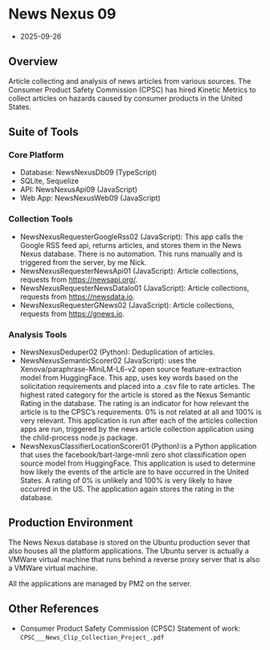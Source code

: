 # News Nexus 09

- 2025-09-26

## Overview

Article collecting and analysis of news articles from various sources. The Consumer Product Safety Commission (CPSC) has hired Kinetic Metrics to collect articles on hazards caused by consumer products in the United States.

## Suite of Tools

### Core Platform

- Database: NewsNexusDb09 (TypeScript)
- SQLite, Sequelize
- API: NewsNexusApi09 (JavaScript)
- Web App: NewsNexusWeb09 (JavaScript)

### Collection Tools

- NewsNexusRequesterGoogleRss02 (JavaScript): This app calls the Google RSS feed api, returns articles, and stores them in the News Nexus database. There is no automation. This runs manually and is triggered from the server, by me Nick.
- NewsNexusRequesterNewsApi01 (JavaScript): Article collections, requests from https://newsapi.org/.
- NewsNexusRequesterNewsDataIo01 (JavaScript): Article collections, requests from https://newsdata.io.
- NewsNexusRequesterGNews02 (JavaScript): Article collections, requests from https://gnews.io.

### Analysis Tools

- NewsNexusDeduper02 (Python): Deduplication of articles.
- NewsNexusSemanticScorer02 (JavaScript): uses the Xenova/paraphrase-MiniLM-L6-v2 open source feature-extraction model from HuggingFace. This app, uses key words based on the solicitation requirements and placed into a .csv file to rate articles. The highest rated category for the article is stored as the Nexus Semantic Rating in the database. The rating is an indicator for how relevant the article is to the CPSC’s requirements. 0% is not related at all and 100% is very relevant. This application is run after each of the articles collection apps are run, triggered by the news article collection application using the child-process node.js package.
- NewsNexusClassifierLocationScorer01 (Python):is a Python application that uses the facebook/bart-large-mnli zero shot classification open source model from HuggingFace. This application is used to determine how likely the events of the article are to have occurred in the United States. A rating of 0% is unlikely and 100% is very likely to have occurred in the US. The application again stores the rating in the database.

## Production Environment

The News Nexus database is stored on the Ubuntu production sever that also houses all the platform applications. The Ubuntu server is actually a VMWare virtual machine that runs behind a reverse proxy server that is also a VMWare virtual machine.

All the applications are managed by PM2 on the server.

## Other References

- Consumer Product Safety Commission (CPSC) Statement of work: `CPSC___News_Clip_Collection_Project_.pdf`
